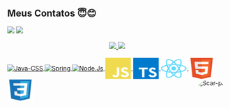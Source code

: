 <div> 
  <h2>Meus Contatos 😇😊</h2>
  <a href = "mailto:contatoscarlatt@gmail.com"><img src="https://img.shields.io/badge/-Gmail-%23333?style=for-the-badge&logo=gmail&logoColor=white" target="_blank"></a>
  <a href="https://www.linkedin.com/in/scarlatt-luz/" target="_blank"><img src="https://img.shields.io/badge/-LinkedIn-%230077B5?style=for-the-badge&logo=linkedin&logoColor=white" target="_blank"></a> 
</div>

<br>

<div align="center">
  <a href="https://github.com/Scarlatt-luz">
  <img height="180em" src="https://github-readme-stats.vercel.app/api?username=Scarlatt-Luz&show_icons=true&theme=cobalt&include_all_commits=true&count_private=true"/>
  <img height="180em" src="https://github-readme-stats.vercel.app/api/top-langs/?username=Scarlatt-Luz&layout=compact&langs_count=7&theme=cobalt"/>
</div>
  
<div style="display: inline_block"><br>
    <img align="center" alt="Java-CSS" height="50" width="60" src="https://cdn.jsdelivr.net/gh/devicons/devicon/icons/java/java-original-wordmark.svg">
  <img align="center" alt="Spring" height="50" width="60" src="https://cdn.jsdelivr.net/gh/devicons/devicon/icons/spring/spring-original-wordmark.svg">
  <img align="center" alt="Node.Js" height="40" width="50"src="https://cdn.jsdelivr.net/gh/devicons/devicon/icons/nodejs/nodejs-plain.svg">
  <img align="center" alt="Js" height="50" width="60" src="https://raw.githubusercontent.com/devicons/devicon/master/icons/javascript/javascript-plain.svg">
  <img align="center" alt="Ts" height="50" width="60" src="https://raw.githubusercontent.com/devicons/devicon/master/icons/typescript/typescript-plain.svg">
  <img align="center" alt="React" height="50" width="60" src="https://raw.githubusercontent.com/devicons/devicon/master/icons/react/react-original.svg">
  <img align="center" alt="HTML" height="50" width="60" src="https://raw.githubusercontent.com/devicons/devicon/master/icons/html5/html5-original.svg">
  <img align="center" alt="CSS" height="50" width="60" src="https://raw.githubusercontent.com/devicons/devicon/master/icons/css3/css3-original.svg">

  <img align="right" alt="Scar-pic" height="150" style="border-radius:50px;" src="https://share-cdn.picrew.me/shareImg/org/202202/104941_EhetyeEL.png">
</div>
  
